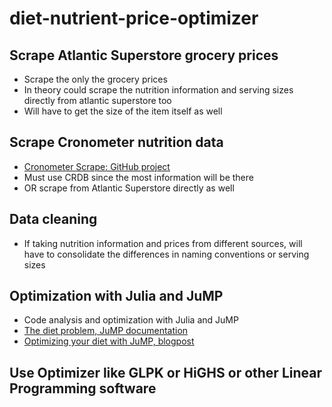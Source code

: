 # diet-nutrient-price-optimizer

## Scrape Atlantic Superstore grocery prices

- Scrape the only the grocery prices
- In theory could scrape the nutrition information and serving sizes directly from atlantic superstore too
- Will have to get the size of the item itself as well

## Scrape Cronometer nutrition data

- [Cronometer Scrape: GitHub project](https://github.com/bdero/cronometer-scrape)
- Must use CRDB since the most information will be there
- OR scrape from Atlantic Superstore directly as well

## Data cleaning

- If taking nutrition information and prices from different sources, will have to consolidate the differences in naming conventions or serving sizes

## Optimization with Julia and JuMP

- Code analysis and optimization with Julia and JuMP
- [The diet problem, JuMP documentation](https://jump.dev/JuMP.jl/stable/tutorials/linear/diet/)
- [Optimizing your diet with JuMP, blogpost](https://www.juliabloggers.com/optimizing-your-diet-with-jump-2/)

## Use Optimizer like GLPK or HiGHS or other Linear Programming software
